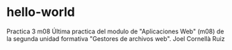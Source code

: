 # hello-world
Practica 3 m08
Última practica del modulo de "Aplicaciones Web" (m08) de la segunda unidad formativa "Gestores de archivos web".
Joel Cornellà Ruiz
